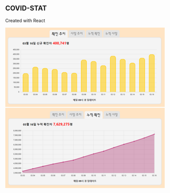 ## COVID-STAT

Created with React

<img src=https://raw.githubusercontent.com/yhuj79/COVID-STAT/master/thumnail/1.PNG width=600>
<img src=https://raw.githubusercontent.com/yhuj79/COVID-STAT/master/thumnail/2.PNG width=600>
